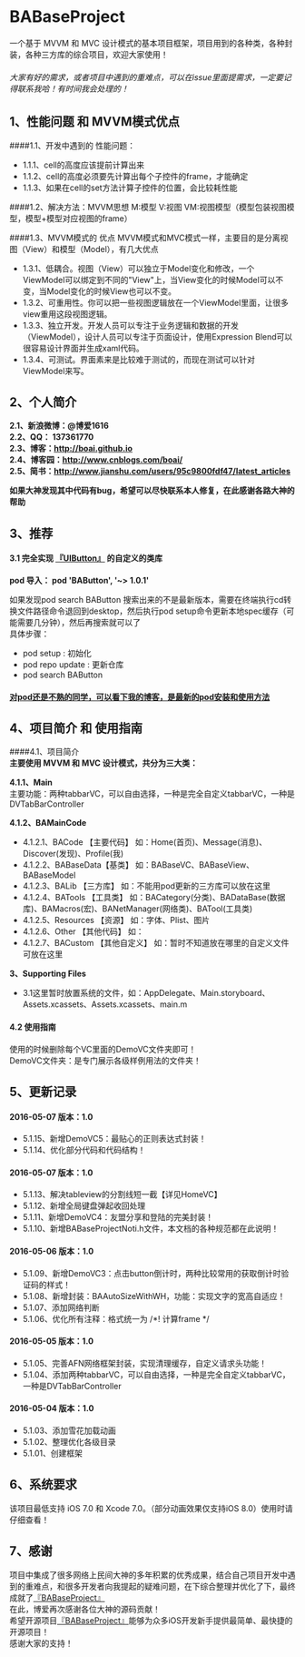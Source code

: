# BABaseProject
一个基于 MVVM 和 MVC 设计模式的基本项目框架，项目用到的各种类，各种封装，各种三方库的综合项目，欢迎大家使用！

###### 大家有好的需求，或者项目中遇到的重难点，可以在issue里面提需求，一定要记得联系我哈！有时间我会处理的！

## 1、性能问题 和 MVVM模式优点
####1.1、开发中遇到的 性能问题：
- 1.1.1、cell的高度应该提前计算出来
- 1.1.2、cell的高度必须要先计算出每个子控件的frame，才能确定
- 1.1.3、如果在cell的set方法计算子控件的位置，会比较耗性能

####1.2、解决方法：MVVM思想
M:模型
V:视图
VM:视图模型（模型包装视图模型，模型+模型对应视图的frame）

####1.3、MVVM模式的 优点
MVVM模式和MVC模式一样，主要目的是分离视图（View）和模型（Model），有几大优点
- 1.3.1、低耦合。视图（View）可以独立于Model变化和修改，一个ViewModel可以绑定到不同的"View"上，当View变化的时候Model可以不变，当Model变化的时候View也可以不变。
- 1.3.2、可重用性。你可以把一些视图逻辑放在一个ViewModel里面，让很多view重用这段视图逻辑。
- 1.3.3、独立开发。开发人员可以专注于业务逻辑和数据的开发（ViewModel），设计人员可以专注于页面设计，使用Expression Blend可以很容易设计界面并生成xaml代码。
- 1.3.4、可测试。界面素来是比较难于测试的，而现在测试可以针对ViewModel来写。


## 2、个人简介
**2.1、新浪微博：@博爱1616** <br>
**2.2、QQ：     137361770** <br>
**2.3、博客：http://boai.github.io** <br>
**2.4、博客园：http://www.cnblogs.com/boai/** <br>
**2.5、简书：http://www.jianshu.com/users/95c9800fdf47/latest_articles** <br>

**如果大神发现其中代码有bug，希望可以尽快联系本人修复，在此感谢各路大神的帮助** <br>

## 3、推荐
#### 3.1 完全实现 [『UIButton』](https://github.com/boai/BAButton) 的自定义的类库 <br>
**pod 导入：   pod 'BAButton', '~> 1.0.1'** <br>

如果发现pod search BAButton 搜索出来的不是最新版本，需要在终端执行cd转换文件路径命令退回到desktop，然后执行pod setup命令更新本地spec缓存（可能需要几分钟），然后再搜索就可以了 <br>
具体步骤：
- pod setup : 初始化
- pod repo update : 更新仓库
- pod search BAButton

#### [对pod还是不熟的同学，可以看下我的博客，是最新的pod安装和使用方法](http://www.cnblogs.com/boai/p/4977976.html)


## 4、项目简介 和 使用指南
####4.1、项目简介 <br>
**主要使用 MVVM 和 MVC 设计模式，共分为三大类：** <br>

**4.1.1、Main** <br>
主要功能：两种tabbarVC，可以自由选择，一种是完全自定义tabbarVC，一种是DVTabBarController <br>

**4.1.2、BAMainCode** <br>
- 4.1.2.1、BACode    【主要代码】   如：Home(首页)、Message(消息)、Discover(发现)、Profile(我) <br>
- 4.1.2.2、BABaseData【基类】      如：BABaseVC、BABaseView、BABaseModel <br>
- 4.1.2.3、BALib     【三方库】    如：不能用pod更新的三方库可以放在这里 <br>
- 4.1.2.4、BATools   【工具类】    如：BACategory(分类)、BADataBase(数据库)、BAMacros(宏)、BANetManager(网络类)、BATool(工具类) <br>
- 4.1.2.5、Resources 【资源】      如：字体、Plist、图片 <br>
- 4.1.2.6、Other     【其他代码】   如： <br>
- 4.1.2.7、BACustom  【其他自定义】 如：暂时不知道放在哪里的自定义文件可放在这里 <br>

**3、Supporting Files** <br>
- 3.1这里暂时放置系统的文件，如：AppDelegate、Main.storyboard、Assets.xcassets、Assets.xcassets、main.m <br>

#### 4.2 使用指南 <br>
使用的时候删除每个VC里面的DemoVC文件夹即可！<br>
DemoVC文件夹：是专门展示各级样例用法的文件夹！

## 5、更新记录

#### 2016-05-07  版本：1.0
- 5.1.15、新增DemoVC5：最贴心的正则表达式封装！
- 5.1.14、优化部分代码和代码结构！

#### 2016-05-07  版本：1.0
- 5.1.13、解决tableview的分割线短一截【详见HomeVC】
- 5.1.12、新增全局键盘弹起收回处理
- 5.1.11、新增DemoVC4：友盟分享和登陆的完美封装！
- 5.1.10、新增BABaseProjectNoti.h文件，本文档的各种规范都在此说明！

#### 2016-05-06  版本：1.0
- 5.1.09、新增DemoVC3：点击button倒计时，两种比较常用的获取倒计时验证码的样式！
- 5.1.08、新增封装：BAAutoSizeWithWH，功能：实现文字的宽高自适应！
- 5.1.07、添加网络判断
- 5.1.06、优化所有注释：格式统一为 /*! 计算frame */

#### 2016-05-05  版本：1.0
- 5.1.05、完善AFN网络框架封装，实现清理缓存，自定义请求头功能！
- 5.1.04、添加两种tabbarVC，可以自由选择，一种是完全自定义tabbarVC，一种是DVTabBarController <br>

#### 2016-05-04  版本：1.0
- 5.1.03、添加雪花加载动画 
- 5.1.02、整理优化各级目录 
- 5.1.01、创建框架 

## 6、系统要求
该项目最低支持 iOS 7.0 和 Xcode 7.0。（部分动画效果仅支持iOS 8.0）使用时请仔细查看！

## 7、感谢
项目中集成了很多网络上民间大神的多年积累的优秀成果，结合自己项目开发中遇到的重难点，和很多开发者向我提起的疑难问题，在下综合整理并优化了下，最终成就了[『BABaseProject』](https://github.com/boai/BABaseProject) <br>
在此，博爱再次感谢各位大神的源码贡献！ <br>
希望开源项目[『BABaseProject』](https://github.com/boai/BABaseProject)能够为众多iOS开发新手提供最简单、最快捷的开源项目！ <br>
感谢大家的支持！



